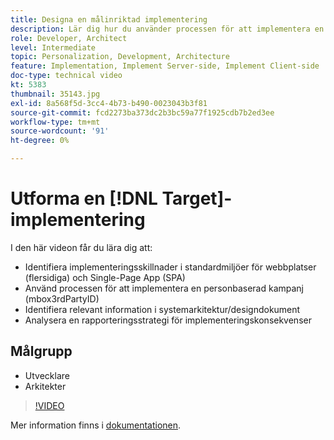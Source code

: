 ```yaml
---
title: Designa en målinriktad implementering
description: Lär dig hur du använder processen för att implementera en personbaserad kampanj (mbox3rdPartyID), identifiera relevant information i systemarkitektur/designdokument och analysera en rapporteringsstrategi för implementeringskonsekvenser.
role: Developer, Architect
level: Intermediate
topic: Personalization, Development, Architecture
feature: Implementation, Implement Server-side, Implement Client-side
doc-type: technical video
kt: 5383
thumbnail: 35143.jpg
exl-id: 8a568f5d-3cc4-4b73-b490-0023043b3f81
source-git-commit: fcd2273ba373dc2b3bc59a77f1925cdb7b2ed3ee
workflow-type: tm+mt
source-wordcount: '91'
ht-degree: 0%

---
```


# Utforma en [!DNL Target]-implementering

I den här videon får du lära dig att:

* Identifiera implementeringsskillnader i standardmiljöer för webbplatser (flersidiga) och Single-Page App (SPA)
* Använd processen för att implementera en personbaserad kampanj (mbox3rdPartyID)
* Identifiera relevant information i systemarkitektur/designdokument
* Analysera en rapporteringsstrategi för implementeringskonsekvenser

## Målgrupp

* Utvecklare
* Arkitekter

>[!VIDEO](https://video.tv.adobe.com/v/35143/?quality=12)

Mer information finns i [dokumentationen](https://experienceleague.adobe.com/docs/target/using/implement-target/implementing-target.html?lang=en).
